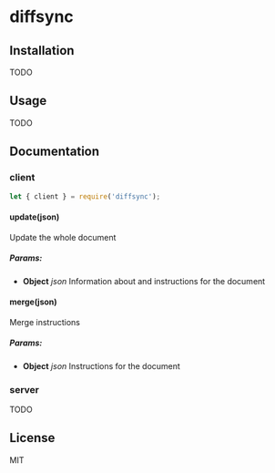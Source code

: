 # diffsync


## Installation

TODO


## Usage

TODO


## Documentation


### client

```javascript
let { client } = require('diffsync');
```

#### update(json)

Update the whole document

##### Params:

* **Object** *json* Information about and instructions for the document

#### merge(json)

Merge instructions

##### Params:

* **Object** *json* Instructions for the document


### server

TODO


## License

MIT
